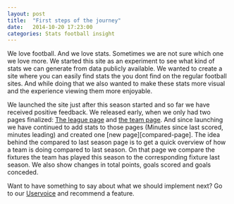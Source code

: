 ```yaml
---
layout: post
title:  "First steps of the journey"
date:   2014-10-20 17:23:00
categories: Stats football insight
---
```


We love football. And we love stats. Sometimes we are not sure which one we love more. We started this site as an experiment to see what kind of stats we
can generate from data publicly available. We wanted to create a site where you can easily find stats the you dont find on the regular football sites.
And while doing that we also wanted to make these stats more visual and the experience viewing them more enjoyable.

We launched the site just after this season started and so far we have received positive feedback. We released early, when we only had two pages finalized:
[The league page][league-page] and [the team page][team-page]. And since launching we have continued to add stats to those pages (Minutes since last scored, minutes leading)
and created one [new page][compared-page]. The idea behind the compared to last season page is to get a quick overview of how a team is doing compared to last season.
On that page we compare the fixtures the team has played this season to the corresponding fixture last season. We also show changes in total points, goals scored and goals conceded.

Want to have something to say about what we should implement next? Go to our [Uservoice][uv-page] and recommend a feature.

[league-page]: https://plstats.com
[team-page]:   http://plstats.com/#/Team/Liverpool
[compare-page]: http://plstats.com/#/ComparedToLastSeason/Chelsea
[uv-page]: plstats.uservoice.com